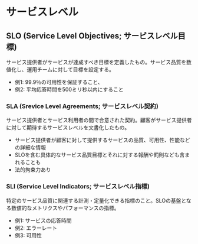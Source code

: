 # サービスレベル

## SLO (Service Level Objectives; サービスレベル目標)

サービス提供者がサービスが達成すべき目標を定義したもの。サービス品質を数値化し、運用チームに対して目標を設定する。

- 例1: 99.9％の可用性を保証すること、
- 例2: 平均応答時間を500ミリ秒以内にすること

### SLA (Srevice Level Agreements; サービスレベル契約)

サービス提供者とサービス利用者の間で合意された契約。顧客がサービス提供者に対して期待するサービスレベルを文書化したもの。

- サービス提供者が顧客に対して提供するサービスの品質、可用性、性能などの詳細な情報
- SLOを含む具体的なサービス品質目標とそれに対する報酬や罰則なども含まれることも
- 法的拘束力あり

### SLI (Service Level Indicators; サービスレベル指標)

特定のサービス品質に関連する計測・定量化できる指標のこと。SLOの基盤となる数値的なメトリクスやパフォーマンスの指標。

- 例1: サービスの応答時間
- 例2: エラーレート
- 例3: 可用性

